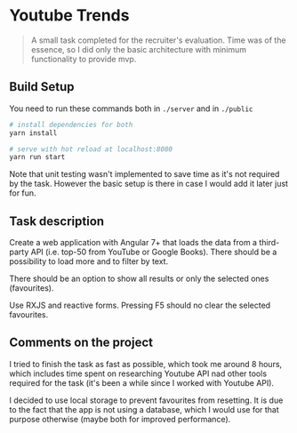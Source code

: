 # Youtube Trends

> A small task completed for the recruiter's evaluation. Time was of the essence, so I did only the basic architecture with minimum functionality to provide mvp.

## Build Setup

You need to run these commands both in ```./server``` and in ```./public```
``` bash
# install dependencies for both 
yarn install

# serve with hot reload at localhost:8080
yarn run start
```

Note that unit testing wasn't implemented to save time as it's not required by the task. However the basic setup is there in case I would add it later just for fun.

## Task description

Create a web application with Angular 7+ that loads the data from a third-party API (i.e. top-50 from YouTube or Google Books). There should be a possibility to load more and to filter by text.

There should be an option to show all results or only the selected ones (favourites).

Use RXJS and reactive forms. Pressing F5 should no clear the selected favourites.

## Comments on the project

I tried to finish the task as fast as possible, which took me around 8 hours, which includes time spent on researching Youtube API nad other tools required for the task (it's been a while since I worked with Youtube API).

I decided to use local storage to prevent favourites from resetting. It is due to the fact that the app is not using a database, which I would use for that purpose otherwise (maybe both for improved performance).

